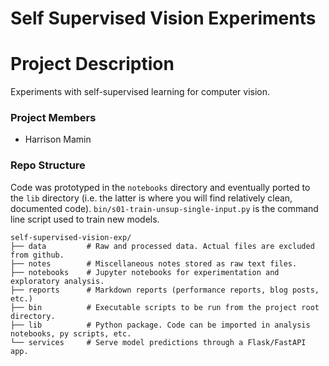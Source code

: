 # Self Supervised Vision Experiments

# Project Description
Experiments with self-supervised learning for computer vision.

### Project Members
* Harrison Mamin

### Repo Structure

Code was prototyped in the `notebooks` directory and eventually ported to the `lib` directory (i.e. the latter is where you will find relatively clean, documented code). `bin/s01-train-unsup-single-input.py` is the command line script used to train new models.

```
self-supervised-vision-exp/
├── data         # Raw and processed data. Actual files are excluded from github.
├── notes        # Miscellaneous notes stored as raw text files.
├── notebooks    # Jupyter notebooks for experimentation and exploratory analysis.
├── reports      # Markdown reports (performance reports, blog posts, etc.)
├── bin          # Executable scripts to be run from the project root directory.
├── lib          # Python package. Code can be imported in analysis notebooks, py scripts, etc.
└── services     # Serve model predictions through a Flask/FastAPI app.
```

